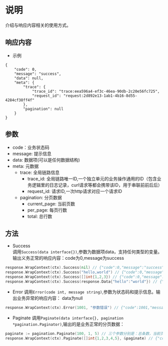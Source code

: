# 说明
介绍与响应内容相关的使用方式。

## 响应内容
- 示例
```
{
    "code": 0,
    "message": "success",
    "data": null,
    "meta": {
        "trace": {
            "trace_id": "trace:eea596a4-ef3c-46ea-90db-2c20e56fc725",
            "request_id": "request:2d892e13-1ab1-4b16-8d55-4284cf38ff4f"
        },
        "pagination": null
    }
}
```

## 参数
- code：业务状态码
- message: 提示信息
- data: 数据项(可以是任何数据结构)
- meta: 元数据
    - trace: 全局链路信息
        - trace_id: 全局链路唯一ID,一个独立单元的业务操作通用的ID（包含业务逻辑里的日志记录，curl请求等都会携带该ID，用于串联前前后后）
        - request_id: 请求ID,一次http请求对应一个请求ID
    - pagination: 分页数据
        - current_page: 当前页数
        - per_page: 每页行数
        - total: 总行数

## 方法
- Success   
调用`Success(data interface{})`,参数为数据项data，支持任何类型的变量。输出义务正常的响应内容：code为0,message为success   
```go
response.WrapContext(ctx).Success(nil) // {"code":0,"message":"success","data":null,...}
response.WrapContext(ctx).Success("hello,world") // {"code":0,"message":"success","data":"hello,world",...}
response.WrapContext(ctx).Success([]int{1,2,3}) // {"code":0,"message":"success","data":[1,2,3],...} 
response.WrapContext(ctx).Success(response.Data{"hello":"world"}) // {"code":0,"message":"success","data":{"hello":"world"},...} 
```

- Error
调用`Error(code int, message string)`,参数为状态码和提示信息。输出业务异常的响应内容： data为null
```go
response.WrapContext(ctx).Error(1001, "参数错误") // {"code":1001,"message":"参数错误","data":null,...}
```

- Paginate
调用`Paginate(data interface{}, pagination *pagination.Paginator)`,输出的是业务正常的分页数据：
```go
paginate := pagination.Paginate(100, 1, 5) // 三个参数分别是：总条数，当前页数，每页行数
response.WrapContext(ctx).Paginate([]int{1,2,3,4,5}, &paginate) // {"code":0,"message":"success","data":[1,2,3],"meta":{"pagination":{"total":100,"current_paeg":1,"per_page":5}}} 
```